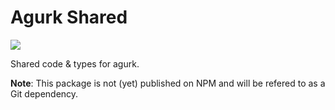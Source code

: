 # Agurk Shared


![](https://github.com/SimonMueller/agurk-shared/workflows/Node%20CI/badge.svg)

Shared code & types for agurk.

**Note**: This package is not (yet) published on NPM and will be refered to as a Git dependency.
